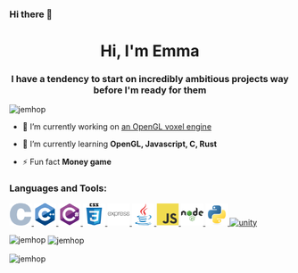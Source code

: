 ### Hi there 👋

<h1 align="center">Hi, I'm Emma</h1>
<h3 align="center">I have a tendency to start on incredibly ambitious projects way before I'm ready for them</h3>

<p align="left"> <img src="https://komarev.com/ghpvc/?username=jemhop&label=Profile%20views&color=0e75b6&style=flat" alt="jemhop" /> </p>

- 🔭 I’m currently working on [an OpenGL voxel engine](https://github.com/jemhop/JavaCraft)

- 🌱 I’m currently learning **OpenGL, Javascript, C, Rust**

- ⚡ Fun fact **Money game**


<h3 align="left">Languages and Tools:</h3>
<p align="left"> <a href="https://www.cprogramming.com/" target="_blank"> <img src="https://raw.githubusercontent.com/devicons/devicon/master/icons/c/c-original.svg" alt="c" width="40" height="40"/> </a> <a href="https://www.w3schools.com/cpp/" target="_blank"> <img src="https://raw.githubusercontent.com/devicons/devicon/master/icons/cplusplus/cplusplus-original.svg" alt="cplusplus" width="40" height="40"/> </a> <a href="https://www.w3schools.com/cs/" target="_blank"> <img src="https://raw.githubusercontent.com/devicons/devicon/master/icons/csharp/csharp-original.svg" alt="csharp" width="40" height="40"/> </a> <a href="https://www.w3schools.com/css/" target="_blank"> <img src="https://raw.githubusercontent.com/devicons/devicon/master/icons/css3/css3-original-wordmark.svg" alt="css3" width="40" height="40"/> </a> <a href="https://expressjs.com" target="_blank"> <img src="https://raw.githubusercontent.com/devicons/devicon/master/icons/express/express-original-wordmark.svg" alt="express" width="40" height="40"/> </a> <a href="https://www.java.com" target="_blank"> <img src="https://raw.githubusercontent.com/devicons/devicon/master/icons/java/java-original.svg" alt="java" width="40" height="40"/> </a> <a href="https://developer.mozilla.org/en-US/docs/Web/JavaScript" target="_blank"> <img src="https://raw.githubusercontent.com/devicons/devicon/master/icons/javascript/javascript-original.svg" alt="javascript" width="40" height="40"/> </a> <a href="https://nodejs.org" target="_blank"> <img src="https://raw.githubusercontent.com/devicons/devicon/master/icons/nodejs/nodejs-original-wordmark.svg" alt="nodejs" width="40" height="40"/> </a> <a href="https://www.python.org" target="_blank"> <img src="https://raw.githubusercontent.com/devicons/devicon/master/icons/python/python-original.svg" alt="python" width="40" height="40"/> </a> <a href="https://unity.com/" target="_blank"> <img src="https://www.vectorlogo.zone/logos/unity3d/unity3d-icon.svg" alt="unity" width="40" height="40"/> </a> </p>

<p><img align="left" src="https://github-readme-stats.vercel.app/api/top-langs?username=jemhop&show_icons=true&locale=en&layout=compact" alt="jemhop" /></p>

<p>&nbsp;<img align="center" src="https://github-readme-stats.vercel.app/api?username=jemhop&show_icons=true&locale=en" alt="jemhop" /></p>

<p><img align="center" src="https://github-readme-streak-stats.herokuapp.com/?user=jemhop&" alt="jemhop" /></p>
